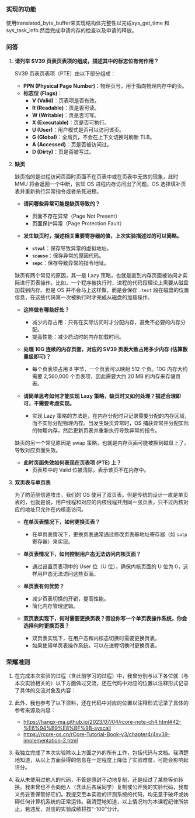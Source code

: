 ### 实现的功能
使用translated_byte_buffer来实现结构体完整性以完成sys_get_time 和 sys_task_info.然后完成申请内存的检查以及申请的释放。
### 问答

1. **请列举 SV39 页表页表项的组成，描述其中的标志位有何作用？**

   SV39 页表页表项（PTE）由以下部分组成：
   - **PPN (Physical Page Number)**：物理页号，用于指向物理内存中的页。
   - **标志位 (Flags)**：
     - **V (Valid)**：页表项是否有效。
     - **R (Readable)**：页是否可读。
     - **W (Writable)**：页是否可写。
     - **X (Executable)**：页是否可执行。
     - **U (User)**：用户模式是否可以访问该页。
     - **G (Global)**：全局页，不会在上下文切换时刷新 TLB。
     - **A (Accessed)**：页是否被访问过。
     - **D (Dirty)**：页是否被写过。

2. **缺页**

   缺页指的是进程访问页面时页面不在页表中或在页表中无效的现象，此时 MMU 将会返回一个中断，告知 OS 进程内存访问出了问题。OS 选择填补页表并重新执行异常指令或者杀死进程。

   - **请问哪些异常可能是缺页导致的？**
     - 页面不存在异常（Page Not Present）
     - 页面保护异常（Page Protection Fault）

   - **发生缺页时，描述相关重要寄存器的值，上次实验描述过的可以简略。**
     - **`stval`**：保存导致异常的虚拟地址。
     - **`scause`**：保存异常的原因代码。
     - **`sepc`**：保存导致异常的指令地址。

   缺页有两个常见的原因，其一是 Lazy 策略，也就是直到内存页面被访问才实际进行页表操作。比如，一个程序被执行时，进程的代码段理论上需要从磁盘加载到内存。但是 OS 并不会马上这样做，而是会保存 `.text` 段在磁盘的位置信息，在这些代码第一次被执行时才完成从磁盘的加载操作。

   - **这样做有哪些好处？**
     - 减少内存占用：只有在实际访问时才分配内存，避免不必要的内存分配。
     - 提高性能：减少启动时的内存加载时间。

   - **处理 10G 连续的内存页面，对应的 SV39 页表大致占用多少内存 (估算数量级即可)？**
     - 每个页表项占用 8 字节，一个页表可以映射 512 个页。10G 内存大约需要 2,560,000 个页表项，因此需要大约 20 MB 的内存来存储页表。

   - **请简单思考如何才能实现 Lazy 策略，缺页时又如何处理？描述合理即可，不需要考虑实现。**
     - 实现 Lazy 策略的方法是，在内存分配时只记录需要分配的内存区域，而不实际分配物理内存。当发生缺页异常时，OS 捕获异常并分配实际的物理内存，然后更新页表并重新执行导致异常的指令。

   缺页的另一个常见原因是 swap 策略，也就是内存页面可能被换到磁盘上了，导致对应页面失效。

   - **此时页面失效如何表现在页表项 (PTE) 上？**
     - 页表项中的 Valid 位被清除，表示该页不在内存中。

3. **双页表与单页表**

   为了防范侧信道攻击，我们的 OS 使用了双页表。但是传统的设计一直是单页表的，也就是说，用户线程和对应的内核线程共用同一张页表，只不过内核对应的地址只允许在内核态访问。

   - **在单页表情况下，如何更换页表？**
     - 在单页表情况下，更换页表通常通过修改页表基地址寄存器（如 `satp` 寄存器）来实现。

   - **单页表情况下，如何控制用户态无法访问内核页面？**
     - 通过设置页表项中的 User 位（U 位），确保内核页面的 U 位为 0，这样用户态无法访问这些页面。

   - **单页表有何优势？**
     - 减少页表切换的开销，提高性能。
     - 简化内存管理逻辑。

   - **双页表实现下，何时需要更换页表？假设你写一个单页表操作系统，你会选择何时更换页表？**
     - 双页表实现下，在用户态和内核态切换时需要更换页表。
     - 如果使用单页表操作系统，可以在进程切换时更换页表。

### 荣耀准则

1. 在完成本次实验的过程（含此前学习的过程）中，我曾分别与以下各位就（与本次实验相关的）以下方面做过交流，还在代码中对应的位置以注释形式记录了具体的交流对象及内容：

2. 此外，我也参考了以下资料，还在代码中对应的位置以注释形式记录了具体的参考来源及内容：
    
    - https://hangx-ma.github.io/2023/07/04/rcore-note-ch4.html#42-%E6%94%B9%E8%BF%9B-syscall
    - https://rcore-os.cn/rCore-Tutorial-Book-v3/chapter4/4sv39-implementation-2.html

3. 我独立完成了本次实验除以上方面之外的所有工作，包括代码与文档。我清楚地知道，从以上方面获得的信息在一定程度上降低了实验难度，可能会影响起评分。

4. 我从未使用过他人的代码，不管是原封不动地复制，还是经过了某些等价转换。我未曾也不会向他人（含此后各届同学）复制或公开我的实验代码，我有义务妥善保管好它们。我提交至本实验的评测系统的代码，均无意于破坏或妨碍任何计算机系统的正常运转。我清楚地知道，以上情况均为本课程纪律所禁止，若违反，对应的实验成绩将按“-100”分计。